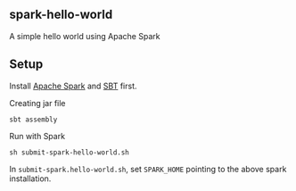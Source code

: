 ## spark-hello-world 

A simple hello world using Apache Spark

## Setup

Install [Apache Spark](https://spark.apache.org/downloads.html) and [SBT](http://www.scala-sbt.org/release/tutorial/Setup.html) first.

Creating jar file
```
sbt assembly
```

Run with Spark
```
sh submit-spark-hello-world.sh
```

In `submit-spark.hello-world.sh`, set `SPARK_HOME` pointing to the above spark installation.


